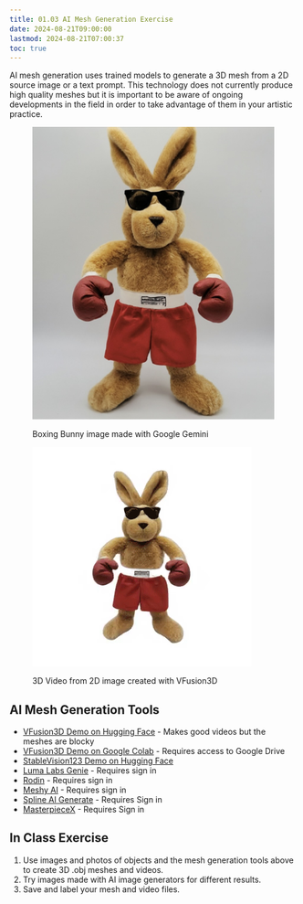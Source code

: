 ```yaml
---
title: 01.03 AI Mesh Generation Exercise
date: 2024-08-21T09:00:00
lastmod: 2024-08-21T07:00:37
toc: true
---
```


AI mesh generation uses trained models to generate a 3D mesh from a 2D source image or a text prompt. This technology does not currently produce high quality meshes but it is important to be aware of ongoing developments in the field in order to take advantage of them in your artistic practice.

<div class="gallery-grid">
<figure>

[![Boxing Bunny Image made with Google Gemini](./2024-boxing-rabbit-from-google-gemini.jpg)](./2024-boxing-rabbit-from-google-gemini.jpg)

<figcaption>

Boxing Bunny image made with Google Gemini

</figcaption>
</figure>
<figure>

![Boxing Bunny Video made with VFusion3D](./2024-boxing-bunny-vfusion3d-rotate-video.gif)

<figcaption>

3D Video from 2D image created with VFusion3D

</figcaption>
</figure>
</div>

## AI Mesh Generation Tools

- [VFusion3D Demo on Hugging Face](https://huggingface.co/spaces/facebook/VFusion3D) - Makes good videos but the meshes are blocky
- [VFusion3D Demo on Google Colab](https://github.com/whatmakeart/VFusion3D-colab) - Requires access to Google Drive
- [StableVision123 Demo on Hugging Face](https://huggingface.co/spaces/p4vv37/Stable-Zero123)
- [Luma Labs Genie](https://lumalabs.ai/genie?view=create) - Requires sign in
- [Rodin](https://hyperhuman.deemos.com/rodin) - Requires sign in
- [Meshy AI](https://www.meshy.ai/) - Requires sign in
- [Spline AI Generate](https://spline.design/ai-generate) - Requires Sign in
- [MasterpieceX](https://www.masterpiecex.com/) - Requires Sign in

## In Class Exercise

1. Use images and photos of objects and the mesh generation tools above to create 3D .obj meshes and videos.
2. Try images made with AI image generators for different results.
3. Save and label your mesh and video files.
